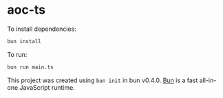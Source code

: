 # aoc-ts

To install dependencies:

```bash
bun install
```

To run:

```bash
bun run main.ts
```

This project was created using `bun init` in bun v0.4.0. [Bun](https://bun.sh) is a fast all-in-one JavaScript runtime.
